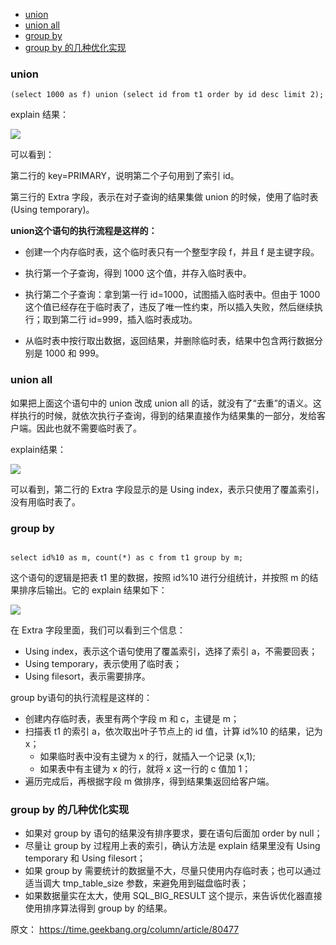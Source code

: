 <!-- TOC -->

- [union](#union)
- [union all](#union-all)
- [group by](#group-by)
- [group by 的几种优化实现](#group-by-的几种优化实现)

<!-- /TOC -->

### union 

```
(select 1000 as f) union (select id from t1 order by id desc limit 2);
```

explain 结果：

![](https://static001.geekbang.org/resource/image/40/4e/402cbdef84eef8f1b42201c6ec4bad4e.png)

可以看到：

第二行的 key=PRIMARY，说明第二个子句用到了索引 id。

第三行的 Extra 字段，表示在对子查询的结果集做 union 的时候，使用了临时表 (Using temporary)。

**union这个语句的执行流程是这样的：**

- 创建一个内存临时表，这个临时表只有一个整型字段 f，并且 f 是主键字段。

- 执行第一个子查询，得到 1000 这个值，并存入临时表中。
- 执行第二个子查询：拿到第一行 id=1000，试图插入临时表中。但由于 1000 这个值已经存在于临时表了，违反了唯一性约束，所以插入失败，然后继续执行；取到第二行 id=999，插入临时表成功。
- 从临时表中按行取出数据，返回结果，并删除临时表，结果中包含两行数据分别是 1000 和 999。

### union all

如果把上面这个语句中的 union 改成 union all 的话，就没有了“去重”的语义。这样执行的时候，就依次执行子查询，得到的结果直接作为结果集的一部分，发给客户端。因此也就不需要临时表了。

explain结果：

![](https://static001.geekbang.org/resource/image/c1/6d/c1e90d1d7417b484d566b95720fe3f6d.png)

可以看到，第二行的 Extra 字段显示的是 Using index，表示只使用了覆盖索引，没有用临时表了。




### group by

```

select id%10 as m, count(*) as c from t1 group by m;
```

这个语句的逻辑是把表 t1 里的数据，按照 id%10 进行分组统计，并按照 m 的结果排序后输出。它的 explain 结果如下：

![](https://static001.geekbang.org/resource/image/3d/98/3d1cb94589b6b3c4bb57b0bdfa385d98.png)

在 Extra 字段里面，我们可以看到三个信息：
- Using index，表示这个语句使用了覆盖索引，选择了索引 a，不需要回表；
- Using temporary，表示使用了临时表；
- Using filesort，表示需要排序。

group by语句的执行流程是这样的：
- 创建内存临时表，表里有两个字段 m 和 c，主键是 m；
- 扫描表 t1 的索引 a，依次取出叶子节点上的 id 值，计算 id%10 的结果，记为 x；
    - 如果临时表中没有主键为 x 的行，就插入一个记录 (x,1);
    - 如果表中有主键为 x 的行，就将 x 这一行的 c 值加 1；
- 遍历完成后，再根据字段 m 做排序，得到结果集返回给客户端。


### group by 的几种优化实现

- 如果对 group by 语句的结果没有排序要求，要在语句后面加 order by null；
- 尽量让 group by 过程用上表的索引，确认方法是 explain 结果里没有 Using temporary 和 Using filesort；
- 如果 group by 需要统计的数据量不大，尽量只使用内存临时表；也可以通过适当调大 tmp_table_size 参数，来避免用到磁盘临时表；
- 如果数据量实在太大，使用 SQL_BIG_RESULT 这个提示，来告诉优化器直接使用排序算法得到 group by 的结果。


原文：
https://time.geekbang.org/column/article/80477